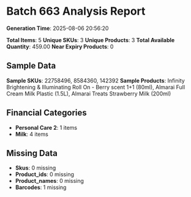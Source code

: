 # Batch 663 Analysis Report

**Generation Time**: 2025-08-06 20:56:20

**Total Items**: 5
**Unique SKUs**: 3
**Unique Products**: 3
**Total Available Quantity**: 459.00
**Near Expiry Products**: 0

## Sample Data
**Sample SKUs**: 22758496, 8584360, 142392
**Sample Products**: Infinity Brightening & Illuminating Roll On - Berry scent 1+1 (80ml), Almarai Full Cream Milk Plastic (1.5L), Almarai Treats Strawberry Milk (200ml)

## Financial Categories
- **Personal Care 2**: 1 items
- **Milk**: 4 items

## Missing Data
- **Skus**: 0 missing
- **Product_ids**: 0 missing
- **Product_names**: 0 missing
- **Barcodes**: 1 missing

